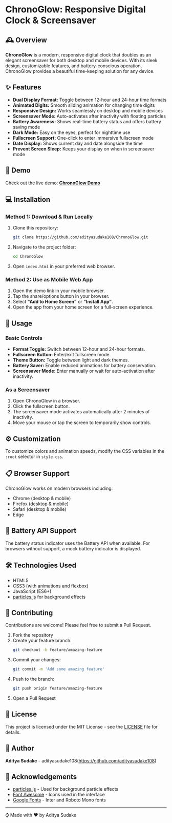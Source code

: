 # ChronoGlow: Responsive Digital Clock & Screensaver
<!--![ChronoGlow Preview](https://via.placeholder.com/800x400?text=ChronoGlow+Preview)-->

## 🕰️ Overview
**ChronoGlow** is a modern, responsive digital clock that doubles as an elegant screensaver for both desktop and mobile devices. With its sleek design, customizable features, and battery-conscious operation, ChronoGlow provides a beautiful time-keeping solution for any device.

## ✨ Features
- **Dual Display Format:** Toggle between 12-hour and 24-hour time formats
- **Animated Digits:** Smooth sliding animation for changing time digits
- **Responsive Design:** Works seamlessly on desktop and mobile devices
- **Screensaver Mode:** Auto-activates after inactivity with floating particles
- **Battery Awareness:** Shows real-time battery status and offers battery saving mode
- **Dark Mode:** Easy on the eyes, perfect for nighttime use
- **Fullscreen Support:** One-click to enter immersive fullscreen mode
- **Date Display:** Shows current day and date alongside the time
- **Prevent Screen Sleep:** Keeps your display on when in screensaver mode

## 🚀 Demo
Check out the live demo: **[ChronoGlow Demo](https://chronoglow.onrender.com)**

<!-- ## 📱 Screenshots
<div style="display: flex; justify-content: space-between;">
  <img src="https://via.placeholder.com/250x450?text=Mobile+View" alt="Mobile View" width="30%">
  <img src="https://via.placeholder.com/400x300?text=Desktop+View" alt="Desktop View" width="30%">
  <img src="https://via.placeholder.com/400x300?text=Screensaver+Mode" alt="Screensaver Mode" width="30%">
</div> -->
## 💻 Installation

### Method 1: Download & Run Locally
1. Clone this repository:
    ```bash
    git clone https://github.com/adityasudake108/ChronoGlow.git
    ```
2. Navigate to the project folder:
    ```bash
    cd ChronoGlow
    ```
3. Open `index.html` in your preferred web browser.

### Method 2: Use as Mobile Web App
1. Open the demo link in your mobile browser.
2. Tap the share/options button in your browser.
3. Select **"Add to Home Screen"** or **"Install App"**.
4. Open the app from your home screen for a full-screen experience.

## 🔧 Usage

### Basic Controls
- **Format Toggle:** Switch between 12-hour and 24-hour formats.
- **Fullscreen Button:** Enter/exit fullscreen mode.
- **Theme Button:** Toggle between light and dark themes.
- **Battery Saver:** Enable reduced animations for battery conservation.
- **Screensaver Mode:** Enter manually or wait for auto-activation after inactivity.

### As a Screensaver
1. Open ChronoGlow in a browser.
2. Click the fullscreen button.
3. The screensaver mode activates automatically after 2 minutes of inactivity.
4. Move your mouse or tap the screen to temporarily show controls.

## ⚙️ Customization
To customize colors and animation speeds, modify the CSS variables in the `:root` selector in `style.css`.

## 📋 Browser Support
ChronoGlow works on modern browsers including:
- Chrome (desktop & mobile)
- Firefox (desktop & mobile)
- Safari (desktop & mobile)
- Edge

## 🔋 Battery API Support
The battery status indicator uses the Battery API when available. For browsers without support, a mock battery indicator is displayed.

## 🛠️ Technologies Used
- HTML5
- CSS3 (with animations and flexbox)
- JavaScript (ES6+)
- [particles.js](https://vincentgarreau.com/particles.js/) for background effects

## 🤝 Contributing
Contributions are welcome! Please feel free to submit a Pull Request.

1. Fork the repository
2. Create your feature branch:
    ```bash
    git checkout -b feature/amazing-feature
    ```
3. Commit your changes:
    ```bash
    git commit -m 'Add some amazing feature'
    ```
4. Push to the branch:
    ```bash
    git push origin feature/amazing-feature
    ```
5. Open a Pull Request

## 📜 License
This project is licensed under the MIT License - see the [LICENSE](LICENSE) file for details.

## 👤 Author
**Aditya Sudake** - adityasudake108(https://github.com/adityasudake108)

## 🙏 Acknowledgements
- [particles.js](https://vincentgarreau.com/particles.js/) - Used for background particle effects
- [Font Awesome](https://fontawesome.com/) - Icons used in the interface
- [Google Fonts](https://fonts.google.com/) - Inter and Roboto Mono fonts

---

⌚ Made with ❤️ by Aditya Sudake
